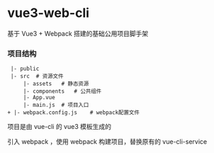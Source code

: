# vue3-web-cli

基于 Vue3 + Webpack 搭建的基础公用项目脚手架

### 项目结构

```
 |- public
 |- src  # 资源文件
     |- assets   # 静态资源
     |- components   # 公共组件
     |- App.vue
     |- main.js  # 项目入口
+ |- webpack.config.js    # webpack配置文件
```

项目是由 vue-cli 的 vue3 模板生成的

引入 webpack ，使用 webpack 构建项目，替换原有的 vue-cli-service
